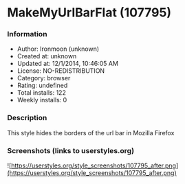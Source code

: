 # MakeMyUrlBarFlat (107795)

### Information
- Author: Ironmoon (unknown)
- Created at: unknown
- Updated at: 12/1/2014, 10:46:05 AM
- License: NO-REDISTRIBUTION
- Category: browser
- Rating: undefined
- Total installs: 122
- Weekly installs: 0


### Description
This style hides the borders of the url bar in Mozilla Firefox


### Screenshots (links to userstyles.org)
![https://userstyles.org/style_screenshots/107795_after.png](https://userstyles.org/style_screenshots/107795_after.png)


